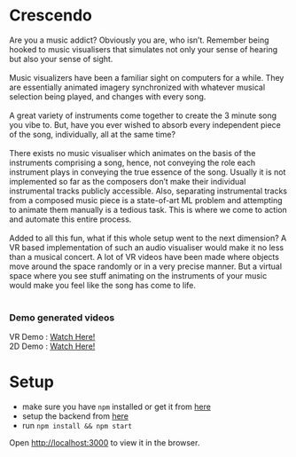 # Crescendo

Are you a music addict? Obviously you are, who isn’t. Remember being hooked to music visualisers that simulates not only your sense of hearing but also your sense of sight.<br><br>
Music visualizers have been a familiar sight on computers for a while. They are essentially animated imagery synchronized with whatever musical selection being played, and changes with every song.<br><br>
A great variety of instruments come together to create the 3 minute song you vibe to. But, have you ever wished to absorb every independent piece of the song, individually, all at the same time?<br><br>
There exists no music visualiser which animates on the basis of the instruments comprising a song, hence, not conveying the role each instrument plays in conveying the true essence of the song. Usually it is not implemented so far as the composers don’t make their individual instrumental tracks publicly accessible. Also, separating instrumental tracks from a composed music piece is a state-of-art ML problem and attempting to animate them manually is a tedious task. This is where we come to action and automate this entire process.<br><br>
Added to all this fun, what if this whole setup went to the next dimension? A VR based implementation of such an audio visualiser would make it no less than a musical concert. A lot of VR videos have been made where objects move around the space randomly or in a very precise manner. But a virtual space where you see stuff animating on the instruments of your music would make you feel like the song has come to life.<br><br>

### Demo generated videos

VR Demo : [Watch Here!](https://vimeo.com/493341739) <br>
2D Demo : [Watch Here!](https://www.youtube.com/watch?v=ByL0A_I_sgE)

# Setup

- make sure you have `npm` installed or get it from [here](https://www.npmjs.com/get-npm)
- setup the backend from [here](https://github.com/meetcshah19/crescendo)
- run `npm install && npm start`

Open [http://localhost:3000](http://localhost:3000) to view it in the browser.
